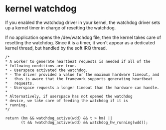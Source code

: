 # kernel watchdog

If you enabled the watchdog driver in your kernel, the watchdog driver sets up a kernel timer in charge of resetting the watchdog.

If no application opens the /dev/watchdog file, then the kernel takes care of resetting the watchdog. Since it is a timer, it won't appear as a dedicated kernel thread, but handled by the soft IRQ thread.

```
/*
* A worker to generate heartbeat requests is needed if all of the
* following conditions are true.
* - Userspace activated the watchdog.
* - The driver provided a value for the maximum hardware timeout, and
*   thus is aware that the framework supports generating heartbeat
*   requests.
* - Userspace requests a longer timeout than the hardware can handle.
*
* Alternatively, if userspace has not opened the watchdog
* device, we take care of feeding the watchdog if it is
* running.
*/

return (hm && watchdog_active(wdd) && t > hm) ||
       (t && !watchdog_active(wdd) && watchdog_hw_running(wdd));
```


